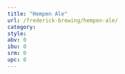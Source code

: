 ```yaml
---
title: "Hempen Ale"
url: /frederick-brewing/hempen-ale/
category: 
style: 
abv: 0
ibu: 0
srm: 0
upc: 0
---
```


